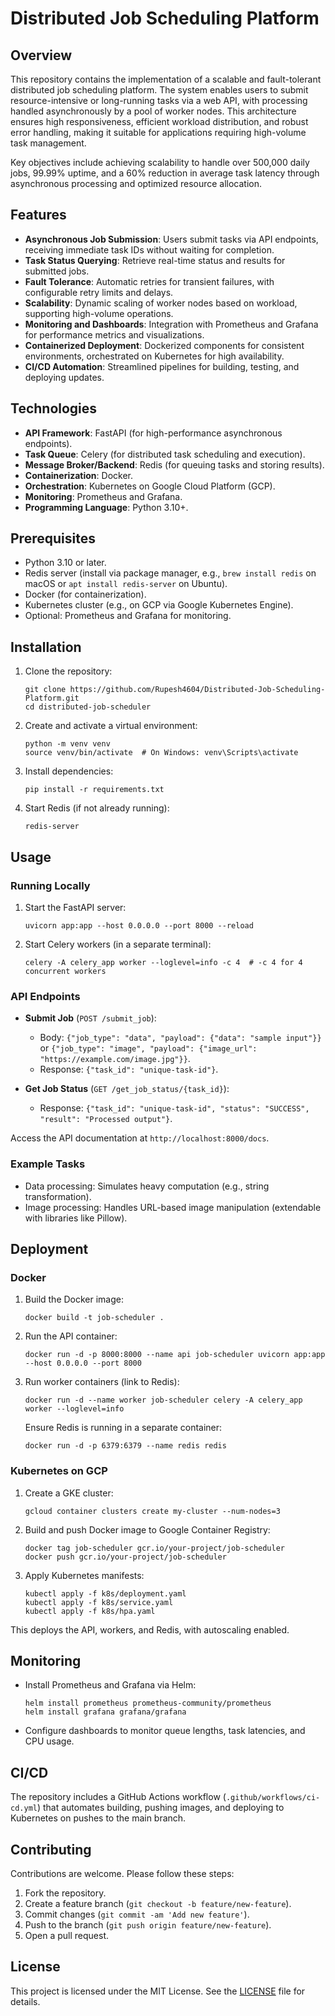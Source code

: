 # Distributed Job Scheduling Platform

## Overview

This repository contains the implementation of a scalable and fault-tolerant distributed job scheduling platform. The system enables users to submit resource-intensive or long-running tasks via a web API, with processing handled asynchronously by a pool of worker nodes. This architecture ensures high responsiveness, efficient workload distribution, and robust error handling, making it suitable for applications requiring high-volume task management.

Key objectives include achieving scalability to handle over 500,000 daily jobs, 99.99% uptime, and a 60% reduction in average task latency through asynchronous processing and optimized resource allocation.

## Features

- **Asynchronous Job Submission**: Users submit tasks via API endpoints, receiving immediate task IDs without waiting for completion.
- **Task Status Querying**: Retrieve real-time status and results for submitted jobs.
- **Fault Tolerance**: Automatic retries for transient failures, with configurable retry limits and delays.
- **Scalability**: Dynamic scaling of worker nodes based on workload, supporting high-volume operations.
- **Monitoring and Dashboards**: Integration with Prometheus and Grafana for performance metrics and visualizations.
- **Containerized Deployment**: Dockerized components for consistent environments, orchestrated on Kubernetes for high availability.
- **CI/CD Automation**: Streamlined pipelines for building, testing, and deploying updates.

## Technologies

- **API Framework**: FastAPI (for high-performance asynchronous endpoints).
- **Task Queue**: Celery (for distributed task scheduling and execution).
- **Message Broker/Backend**: Redis (for queuing tasks and storing results).
- **Containerization**: Docker.
- **Orchestration**: Kubernetes on Google Cloud Platform (GCP).
- **Monitoring**: Prometheus and Grafana.
- **Programming Language**: Python 3.10+.

## Prerequisites

- Python 3.10 or later.
- Redis server (install via package manager, e.g., `brew install redis` on macOS or `apt install redis-server` on Ubuntu).
- Docker (for containerization).
- Kubernetes cluster (e.g., on GCP via Google Kubernetes Engine).
- Optional: Prometheus and Grafana for monitoring.

## Installation

1. Clone the repository:

   ```
   git clone https://github.com/Rupesh4604/Distributed-Job-Scheduling-Platform.git
   cd distributed-job-scheduler
   ```

2. Create and activate a virtual environment:

   ```
   python -m venv venv
   source venv/bin/activate  # On Windows: venv\Scripts\activate
   ```

3. Install dependencies:

   ```
   pip install -r requirements.txt
   ```

4. Start Redis (if not already running):
   ```
   redis-server
   ```

## Usage

### Running Locally

1. Start the FastAPI server:

   ```
   uvicorn app:app --host 0.0.0.0 --port 8000 --reload
   ```

2. Start Celery workers (in a separate terminal):
   ```
   celery -A celery_app worker --loglevel=info -c 4  # -c 4 for 4 concurrent workers
   ```

### API Endpoints

- **Submit Job** (`POST /submit_job`):

  - Body: `{"job_type": "data", "payload": {"data": "sample input"}}` or `{"job_type": "image", "payload": {"image_url": "https://example.com/image.jpg"}}`.
  - Response: `{"task_id": "unique-task-id"}`.

- **Get Job Status** (`GET /get_job_status/{task_id}`):
  - Response: `{"task_id": "unique-task-id", "status": "SUCCESS", "result": "Processed output"}`.

Access the API documentation at `http://localhost:8000/docs`.

### Example Tasks

- Data processing: Simulates heavy computation (e.g., string transformation).
- Image processing: Handles URL-based image manipulation (extendable with libraries like Pillow).

## Deployment

### Docker

1. Build the Docker image:

   ```
   docker build -t job-scheduler .
   ```

2. Run the API container:

   ```
   docker run -d -p 8000:8000 --name api job-scheduler uvicorn app:app --host 0.0.0.0 --port 8000
   ```

3. Run worker containers (link to Redis):

   ```
   docker run -d --name worker job-scheduler celery -A celery_app worker --loglevel=info
   ```

   Ensure Redis is running in a separate container:

   ```
   docker run -d -p 6379:6379 --name redis redis
   ```

### Kubernetes on GCP

1. Create a GKE cluster:

   ```
   gcloud container clusters create my-cluster --num-nodes=3
   ```

2. Build and push Docker image to Google Container Registry:

   ```
   docker tag job-scheduler gcr.io/your-project/job-scheduler
   docker push gcr.io/your-project/job-scheduler
   ```

3. Apply Kubernetes manifests:
   ```
   kubectl apply -f k8s/deployment.yaml
   kubectl apply -f k8s/service.yaml
   kubectl apply -f k8s/hpa.yaml
   ```

This deploys the API, workers, and Redis, with autoscaling enabled.

## Monitoring

- Install Prometheus and Grafana via Helm:
  ```
  helm install prometheus prometheus-community/prometheus
  helm install grafana grafana/grafana
  ```
- Configure dashboards to monitor queue lengths, task latencies, and CPU usage.

## CI/CD

The repository includes a GitHub Actions workflow (`.github/workflows/ci-cd.yml`) that automates building, pushing images, and deploying to Kubernetes on pushes to the main branch.

## Contributing

Contributions are welcome. Please follow these steps:

1. Fork the repository.
2. Create a feature branch (`git checkout -b feature/new-feature`).
3. Commit changes (`git commit -am 'Add new feature'`).
4. Push to the branch (`git push origin feature/new-feature`).
5. Open a pull request.

## License

This project is licensed under the MIT License. See the [LICENSE](LICENSE) file for details.
